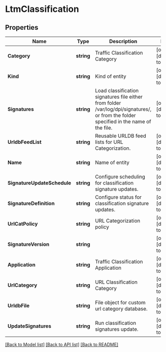 # LtmClassification

## Properties
Name | Type | Description | Notes
------------ | ------------- | ------------- | -------------
**Category** | **string** | Traffic Classification Category | [optional] [default to null]
**Kind** | **string** | Kind of entity | [optional] [default to null]
**Signatures** | **string** | Load classification signatures file either from folder /var/log/dpi/signatures/, or from the folder specified in the name of the file. | [optional] [default to null]
**UrldbFeedList** | **string** | Reusable URLDB feed lists for URL Categorization. | [optional] [default to null]
**Name** | **string** | Name of entity | [optional] [default to null]
**SignatureUpdateSchedule** | **string** | Configure scheduling for classification signature updates. | [optional] [default to null]
**SignatureDefinition** | **string** | Configure status for classification signature updates. | [optional] [default to null]
**UrlCatPolicy** | **string** | URL Categorization policy | [optional] [default to null]
**SignatureVersion** | **string** |  | [optional] [default to null]
**Application** | **string** | Traffic Classification Application | [optional] [default to null]
**UrlCategory** | **string** | URL Classification Category | [optional] [default to null]
**UrldbFile** | **string** | File object for custom url category database. | [optional] [default to null]
**UpdateSignatures** | **string** | Run classification signatures update. | [optional] [default to null]

[[Back to Model list]](../README.md#documentation-for-models) [[Back to API list]](../README.md#documentation-for-api-endpoints) [[Back to README]](../README.md)


